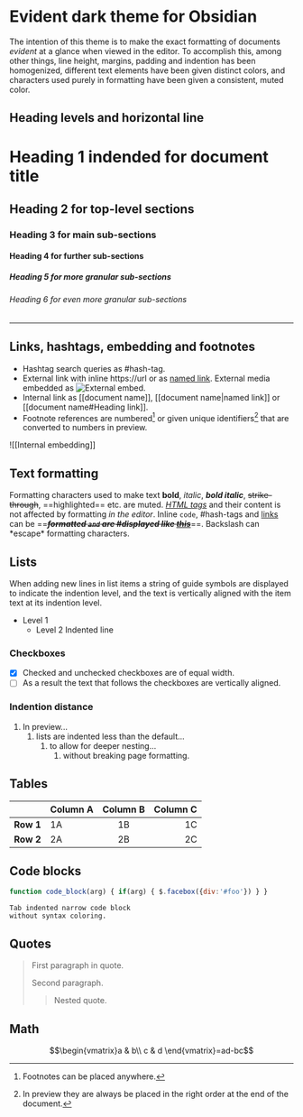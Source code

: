# Evident dark theme for Obsidian

The intention of this theme is to make the exact formatting of documents *evident* at a glance when viewed in the editor. To accomplish this, among other things, line height, margins, padding and indention has been homogenized, different text elements have been given distinct colors, and characters used purely in formatting have been given a consistent, muted color.

## Heading levels and horizontal line

# Heading 1 indended for document title
## Heading 2 for top-level sections
### Heading 3 for main sub-sections
#### Heading 4 for further sub-sections
##### Heading 5 for more granular sub-sections
###### Heading 6 for even more granular sub-sections

---

## Links, hashtags, embedding and footnotes

- Hashtag search queries as #hash-tag.
- External link with inline https://url or as [named link](https://url). External media embedded as ![External embed](https://upload.wikimedia.org/wikipedia/commons/1/16/1f642.png).
- Internal link as [[document name]], [[document name|named link]] or [[document name#Heading link]].
- Footnote references are numbered[^1] or given unique identifiers[^second] that are converted to numbers in preview.

[^1]: Footnotes can be placed anywhere.
[^second]: In preview they are always be placed in the right order at the end of the document.

![[Internal embedding]]

## Text formatting

Formatting characters used to make text **bold**, *italic*, ***bold italic***, ~~strike-through~~, ==highlighted== etc. are muted. *<u>HTML tags</u>* and their content is not affected by formatting <em>in the editor</em>. Inline `code`, #hash-tags and [links](https://url) can be ==~~***formatted `and` are #displayed like [this](https://url)***~~==. Backslash can \*escape\* formatting characters.

## Lists

When adding new lines in list items a string of guide symbols are displayed to indicate the indention level, and the text is vertically aligned with the item text at its indention level.

- Level 1
  - Level 2
    Indented line

### Checkboxes

- [x] Checked and unchecked checkboxes are of equal width.
- [ ] As a result the text that follows the checkboxes are vertically aligned.

### Indention distance

1. In preview...
   1. lists are indented less than the default...
      1. to allow for deeper nesting...
         1. without breaking page formatting.

## Tables

&nbsp;|Column A|Column B|Column C
---|---|:---:|---:
**Row 1**|1A|1B|1C
**Row 2**|2A|2B|2C

## Code blocks

```js
function code_block(arg) { if(arg) { $.facebox({div:'#foo'}) } }
```

    Tab indented narrow code block
    without syntax coloring.

## Quotes

> First paragraph in quote.
> 
> Second paragraph.
> 
>> Nested quote.

## Math

$$\begin{vmatrix}a & b\\
c & d
\end{vmatrix}=ad-bc$$
